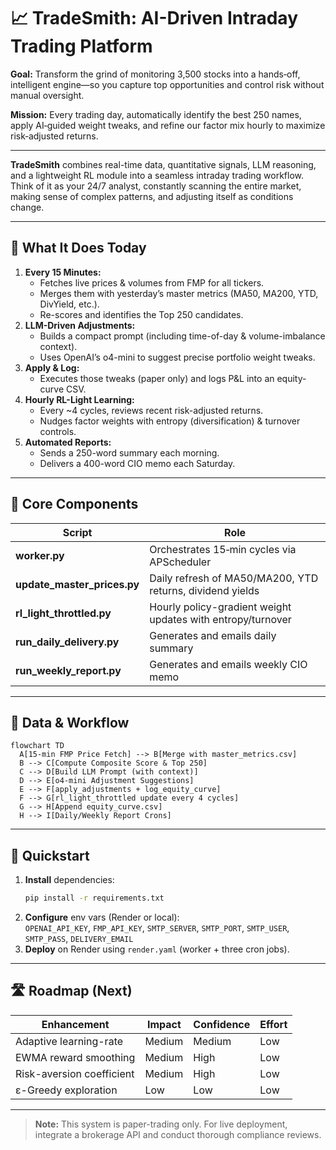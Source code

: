 # 📈 TradeSmith: AI-Driven Intraday Trading Platform

**Goal:** Transform the grind of monitoring 3,500 stocks into a hands‑off, intelligent engine—so you capture top opportunities and control risk without manual oversight.

**Mission:** Every trading day, automatically identify the best 250 names, apply AI‑guided weight tweaks, and refine our factor mix hourly to maximize risk‑adjusted returns.

---

**TradeSmith** combines real-time data, quantitative signals, LLM reasoning, and a lightweight RL module into a seamless intraday trading workflow. Think of it as your 24/7 analyst, constantly scanning the entire market, making sense of complex patterns, and adjusting itself as conditions change.

---

## 🌟 What It Does Today

1. **Every 15 Minutes:**  
   - Fetches live prices & volumes from FMP for all tickers.  
   - Merges them with yesterday’s master metrics (MA50, MA200, YTD, DivYield, etc.).  
   - Re-scores and identifies the Top 250 candidates.
2. **LLM-Driven Adjustments:**  
   - Builds a compact prompt (including time-of-day & volume-imbalance context).  
   - Uses OpenAI’s o4-mini to suggest precise portfolio weight tweaks.  
3. **Apply & Log:**  
   - Executes those tweaks (paper only) and logs P&L into an equity-curve CSV.  
4. **Hourly RL-Light Learning:**  
   - Every ~4 cycles, reviews recent risk-adjusted returns.  
   - Nudges factor weights with entropy (diversification) & turnover controls.  
5. **Automated Reports:**  
   - Sends a 250-word summary each morning.  
   - Delivers a 400-word CIO memo each Saturday.

---

## 🔧 Core Components

| Script                         | Role                                                       |
|--------------------------------|------------------------------------------------------------|
| **worker.py**                  | Orchestrates 15‑min cycles via APScheduler                  |
| **update_master_prices.py**    | Daily refresh of MA50/MA200, YTD returns, dividend yields   |
| **rl_light_throttled.py**      | Hourly policy-gradient weight updates with entropy/turnover |
| **run_daily_delivery.py**      | Generates and emails daily summary                         |
| **run_weekly_report.py**       | Generates and emails weekly CIO memo                       |

---

## 🔄 Data & Workflow

```mermaid
flowchart TD
  A[15-min FMP Price Fetch] --> B[Merge with master_metrics.csv]
  B --> C[Compute Composite Score & Top 250]
  C --> D[Build LLM Prompt (with context)]
  D --> E[o4-mini Adjustment Suggestions]
  E --> F[apply_adjustments + log_equity_curve]
  F --> G[rl_light_throttled update every 4 cycles]
  G --> H[Append equity_curve.csv]
  H --> I[Daily/Weekly Report Crons]
```

---

## 🚀 Quickstart

1. **Install** dependencies:  
   ```bash
   pip install -r requirements.txt
   ```
2. **Configure** env vars (Render or local):  
   `OPENAI_API_KEY`, `FMP_API_KEY`, `SMTP_SERVER`, `SMTP_PORT`, `SMTP_USER`, `SMTP_PASS`, `DELIVERY_EMAIL`
3. **Deploy** on Render using `render.yaml` (worker + three cron jobs).

---

## 🛣️ Roadmap (Next)

| Enhancement                 | Impact   | Confidence | Effort |
|-----------------------------|----------|------------|--------|
| Adaptive learning-rate      | Medium   | Medium     | Low    |
| EWMA reward smoothing       | Medium   | High       | Low    |
| Risk-aversion coefficient   | Medium   | High       | Low    |
| ε-Greedy exploration        | Low      | Low        | Low    |

---

> **Note:** This system is paper-trading only. For live deployment, integrate a brokerage API and conduct thorough compliance reviews.

